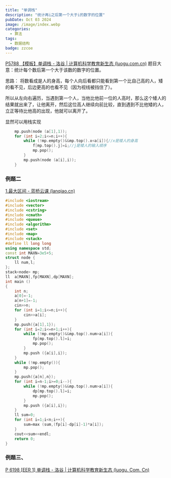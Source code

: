 ```yaml
---
title: "单调栈"
description: "统计再i之后第一个大于i的数字的位置"
pubDate: Oct 03 2024
image: /image/index.webp
categories:
  - 算法
tags:
  - 数据结构
badge: zzcoe
---
```


[P5788 【模板】单调栈 - 洛谷 | 计算机科学教育新生态 (luogu.com.cn)](https://www.luogu.com.cn/problem/P5788)
题目大意：统计每个数后第一个大于该数的数字的位置。

思路：
将数看成是人的身高，每个人向后看都只能看到第一个比自己高的人，矮的看不见，后边更高的也看不见（因为视线被挡住了）。

所以从左向右遍历，当遇到第一个人，当他比他前一位的人高时，那么这个矮人的结果就出来了，让他离开，然后这位高人继续向前比较，直到遇到不比他矮的人，立正等待比他高的出现，他就可以离开了。

显然可以用栈实现
```cpp
	mp.push(node (a[1],1));
	for (int i=2;i<=n;i++){
		while (!mp.empty()&&mp.top().x<a[i]){//x是矮人的身高
			f[mp.top().j]=i;//j是矮人的输入顺序
			mp.pop();
		}
		mp.push(node (a[i],i));
	}
```


### 例题二
[1.最大区间 - 蓝桥云课 (lanqiao.cn)](https://www.lanqiao.cn/problems/17152/learning/?page=1&first_category_id=1&name=%E6%9C%80%E5%A4%A7%E5%8C%BA%E9%97%B4)
```cpp
#include <iostream>
#include <vector>
#include <cstring>
#include <cmath>
#include <queue>
#include <algorithm>
#include <set>
#include <map>
#include <stack>
#define ll long long
using namespace std;
const int MAXN=3e5+5;
struct node {
    ll num,l;
};
stack<node> mp;
ll  a[MAXN],fp[MAXN],dp[MAXN];
int main ()
{
    int n;
    a[0]=-1;
    a[n+1]=-1;
    cin>>n;
    for (int i=1;i<=n;i++){
        cin>>a[i];
    }
    mp.push({a[1],1});
    for (int i=2;i<=n+1;i++){
        while (!mp.empty()&&mp.top().num>a[i]){
            fp[mp.top().l]=i;
            mp.pop();
        }
        mp.push ({a[i],i});
    }
    while (!mp.empty()){
        mp.pop();
    }
    mp.push({a[n],n});
    for (int i=n-1;i>=0;i--){
        while (!mp.empty()&&mp.top().num>a[i]){
            dp[mp.top().l]=i;
            mp.pop();
        }
        mp.push ({a[i],i});
    }
    ll sum=0;
    for (int i=1;i<n;i++){
        sum=max (sum,(fp[i]-dp[i]-1)*a[i]);
    }
    cout<<sum<<endl;
    return 0;
}
```

### 例题三、
[P 6198 [EER 1] 单调栈 - 洛谷 | 计算机科学教育新生态 (luogu. Com. Cn)](https://www.luogu.com.cn/problem/P6198)


